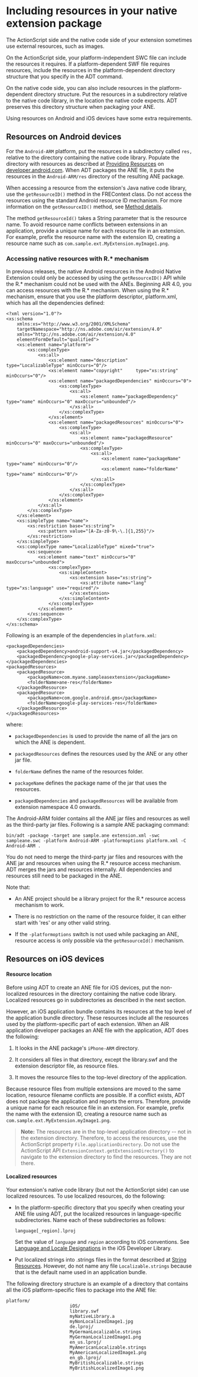 # Including resources in your native extension package

The ActionScript side and the native code side of your extension sometimes use
external resources, such as images.

On the ActionScript side, your platform-independent SWC file can include the
resources it requires. If a platform-dependent SWF file requires resources,
include the resources in the platform-dependent directory structure that you
specify in the ADT command.

On the native code side, you can also include resources in the
platform-dependent directory structure. Put the resources in a subdirectory
relative to the native code library, in the location the native code expects.
ADT preserves this directory structure when packaging your ANE.

Using resources on Android and iOS devices have some extra requirements.

## Resources on Android devices

For the `Android-ARM` platform, put the resources in a subdirectory called
`res,` relative to the directory containing the native code library. Populate
the directory with resources as described at
[Providing Resources](https://developer.android.com/guide/topics/resources/providing-resources.html)
on [developer.android.com](https://developer.android.com). When ADT packages the
ANE file, it puts the resources in the `Android-ARM/res` directory of the
resulting ANE package.

When accessing a resource from the extension's Java native code library, use the
`getResourceID()` method in the FREContext class. Do not access the resources
using the standard Android resource ID mechanism. For more information on the
`getResourceID()` method, see
[Method details](../android-java-api-reference/classes/frecontext.md#method-details).

The method `getResourceId()` takes a String parameter that is the resource name.
To avoid resource name conflicts between extensions in an application, provide a
unique name for each resource file in an extension. For example, prefix the
resource name with the extension ID, creating a resource name such as
`com.sample.ext.MyExtension.myImage1.png`.

### Accessing native resources with R.\* mechanism

In previous releases, the native Android resources in the Android Native
Extension could only be accessed by using the `getResourceID()` API while the
R.\* mechanism could not be used with the ANEs. Beginning AIR 4.0, you can
access resources with the R.\* mechanism. When using the R.\* mechanism, ensure
that you use the platform descriptor, platform.xml, which has all the
dependencies defined:

    <?xml version="1.0"?>
    <xs:schema
        xmlns:xs="http://www.w3.org/2001/XMLSchema"
        targetNamespace="http://ns.adobe.com/air/extension/4.0"
        xmlns="http://ns.adobe.com/air/extension/4.0"
        elementFormDefault="qualified">
        <xs:element name="platform">
            <xs:complexType>
                <xs:all>
                    <xs:element name="description"   type="LocalizableType" minOccurs="0"/>
                    <xs:element name="copyright"     type="xs:string"       minOccurs="0"/>
                    <xs:element name="packagedDependencies" minOccurs="0">
                        <xs:complexType>
                            <xs:all>
                                <xs:element name="packagedDependency" type="name" minOccurs="0" maxOccurs="unbounded"/>
                            </xs:all>
                        </xs:complexType>
                    </xs:element>
                    <xs:element name="packagedResources" minOccurs="0">
                        <xs:complexType>
                            <xs:all>
                                <xs:element name="packagedResource" minOccurs="0" maxOccurs="unbounded"/>
                                <xs:complexType>
                                    <xs:all>
                                        <xs:element name="packageName" type="name" minOccurs="0"/>
                                        <xs:element name="folderName" type="name" minOccurs="0"/>
                                    </xs:all>
                                </xs:complexType>
                            </xs:all>
                        </xs:complexType>
                    </xs:element>
                </xs:all>
            </xs:complexType>
        </xs:element>
        <xs:simpleType name="name">
            <xs:restriction base="xs:string">
                <xs:pattern value="[A-Za-z0-9\-\.]{1,255}"/>
            </xs:restriction>
        </xs:simpleType>
        <xs:complexType name="LocalizableType" mixed="true">
            <xs:sequence>
                <xs:element name="text" minOccurs="0" maxOccurs="unbounded">
                    <xs:complexType>
                        <xs:simpleContent>
                            <xs:extension base="xs:string">
                                <xs:attribute name="lang" type="xs:language" use="required"/>
                            </xs:extension>
                        </xs:simpleContent>
                    </xs:complexType>
                </xs:element>
            </xs:sequence>
        </xs:complexType>
    </xs:schema>

Following is an example of the dependencies in `platform.xml`:

    <packagedDependencies>
        <packagedDependency>android-support-v4.jar</packagedDependency>
        <packagedDependency>google-play-services.jar</packagedDependency>
    </packagedDependencies>
    <packagedResources>
        <packagedResource>
            <packageName>com.myane.sampleasextension</packageName>
            <folderName>ane-res</folderName>
        </packagedResource>
        <packagedResource>
            <packageName>com.google.android.gms</packageName>
            <folderName>google-play-services-res</folderName>
        </packagedResource>
    </packagedResources>

where:

- `packagedDependencies` is used to provide the name of all the jars on which
  the ANE is dependent.

- `packagedResources` defines the resources used by the ANE or any other jar
  file.

- `folderName` defines the name of the resources folder.

- `packageName` defines the package name of the jar that uses the resources.

- `packagedDependencies` and `packagedResources` will be available from
  extension namespace 4.0 onwards.

The Android-ARM folder contains all the ANE jar files and resources as well as
the third-party jar files. Following is a sample ANE packaging command:

    bin/adt -package -target ane sample.ane extension.xml -swc sampleane.swc -platform Android-ARM -platformoptions platform.xml -C Android-ARM .

You do not need to merge the third-party jar files and resources with the ANE
jar and resources when using the R.\* resource access mechanism. ADT merges the
jars and resources internally. All dependencies and resources still need to be
packaged in the ANE.

Note that:

- An ANE project should be a library project for the R.\* resource access
  mechanism to work.

- There is no restriction on the name of the resource folder, it can either
  start with 'res' or any other valid string.

- If the `-platformoptions` switch is not used while packaging an ANE, resource
  access is only possible via the `getResourceId()` mechanism.

## Resources on iOS devices

#### Resource location

Before using ADT to create an ANE file for iOS devices, put the non-localized
resources in the directory containing the native code library. Localized
resources go in subdirectories as described in the next section.

However, an iOS application bundle contains its resources at the top level of
the application bundle directory. These resources include all the resources used
by the platform-specific part of each extension. When an AIR application
developer packages an ANE file with the application, ADT does the following:

1.  It looks in the ANE package's `iPhone-ARM` directory.

2.  It considers all files in that directory, except the library.swf and the
    extension descriptor file, as resource files.

3.  It moves the resource files to the top-level directory of the application.

Because resource files from multiple extensions are moved to the same location,
resource filename conflicts are possible. If a conflict exists, ADT does not
package the application and reports the errors. Therefore, provide a unique name
for each resource file in an extension. For example, prefix the name with the
extension ID, creating a resource name such as
`com.sample.ext.MyExtension.myImage1.png`.

> **Note:** The resources are in the top-level application directory -- not in
> the extension directory. Therefore, to access the resources, use the
> ActionScript property `File.applicationDirectory`. Do not use the ActionScript
> API `ExtensionContext.getExtensionDirectory()` to navigate to the extension
> directory to find the resources. They are not there.

#### Localized resources

Your extension's native code library (but not the ActionScript side) can use
localized resources. To use localized resources, do the following:

- In the platform-specific directory that you specify when creating your ANE
  file using ADT, put the localized resources in language-specific
  subdirectories. Name each of these subdirectories as follows:

      language[_region].lproj

  Set the value of _`language`_ and _`region`_ according to iOS conventions. See
  [Language and Locale Designations](https://web.archive.org/web/20130215190350/http://developer.apple.com/library/ios/#documentation/MacOSX/Conceptual/BPInternational/Articles/LanguageDesignations.html)
  in the iOS Developer Library.

- Put localized strings into .strings files in the format described at
  [String Resources](https://developer.apple.com/library/archive/documentation/Cocoa/Conceptual/LoadingResources/Strings/Strings.html).
  However, do not name any file `Localizable.strings` because that is the
  default name used in an application bundle.

The following directory structure is an example of a directory that contains all
the iOS platform-specific files to package into the ANE file:

    platform/
                            iOS/
                            library.swf
                            myNativeLibrary.a
                            myNonLocalizedImage1.jpg
                            de.lproj/
                            MyGermanLocalizable.strings
                            MyGermanLocalizedImage1.png
                            en_us.lproj/
                            MyAmericanLocalizable.strings
                            MyAmericanLocalizedImage1.png
                            en_gb.lproj/
                            MyBritishLocalizable.strings
                            MyBritishLocalizedImage1.png
